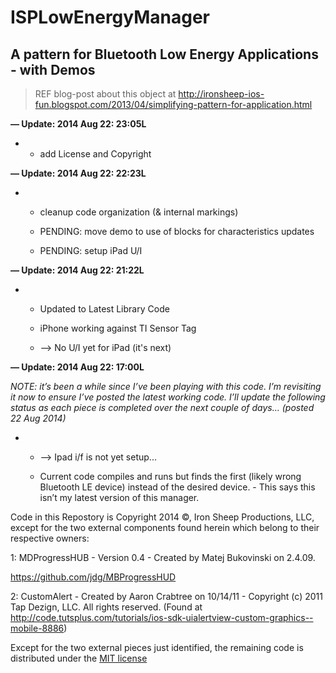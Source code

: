 # ISPLowEnergyManager

## A pattern for Bluetooth Low Energy Applications - with Demos

> REF blog-post about this object at
> http://ironsheep-ios-fun.blogspot.com/2013/04/simplifying-pattern-for-application.html

**— Update: 2014 Aug 22: 23:05L**

-   -   add License and Copyright

**— Update: 2014 Aug 22: 22:23L**

-   -   cleanup code organization (& internal markings)

    -   PENDING: move demo to use of blocks for characteristics updates

    -   PENDING: setup iPad U/I

**— Update: 2014 Aug 22: 21:22L**

-   -   Updated to Latest Library Code

    -   iPhone working against TI Sensor Tag

    -   —\> No U/I yet for iPad (it's next)

**— Update: 2014 Aug 22: 17:00L**

*NOTE: it’s been a while since I’ve been playing with this code. I’m
revisiting it now to ensure I’ve posted the latest working code. I’ll
update the following status as each piece is completed over the next
couple of days… (posted 22 Aug 2014)*

-   -   —\> Ipad i/f is not yet setup...

    -   Current code compiles and runs but finds the first (likely wrong
        Bluetooth LE device) instead of the desired device. - This says
        this isn’t my latest version of this manager.

Code in this Repostory is Copyright 2014 ©, Iron Sheep Productions, LLC,
except for the two external components found herein which belong to
their respective owners:

1: MDProgressHUB - Version 0.4 - Created by Matej Bukovinski on 2.4.09.

<https://github.com/jdg/MBProgressHUD>

2: CustomAlert - Created by Aaron Crabtree on 10/14/11 - Copyright (c)
2011 Tap Dezign, LLC. All rights reserved. (Found at
<http://code.tutsplus.com/tutorials/ios-sdk-uialertview-custom-graphics--mobile-8886>)

Except for the two external pieces just identified, the remaining code
is distributed under the [MIT license][]

  [MIT license]: https://github.com/ironsheep/ISPLowEnergyManager/blob/master/LICENSE
